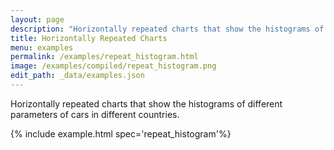 ```yaml
---
layout: page
description: "Horizontally repeated charts that show the histograms of different parameters of cars in different countries."
title: Horizontally Repeated Charts
menu: examples
permalink: /examples/repeat_histogram.html
image: /examples/compiled/repeat_histogram.png
edit_path: _data/examples.json
---
```


Horizontally repeated charts that show the histograms of different parameters of cars in different countries.

{% include example.html spec='repeat_histogram'%}

